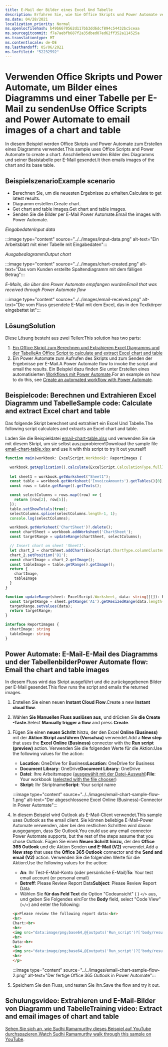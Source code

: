 ```yaml
---
title: E-Mail der Bilder eines Excel Und Tabelle
description: Erfahren Sie, wie Sie Office Skripts und Power Automate verwenden, um die Bilder eines Diagramms und einer Tabelle Excel zu extrahieren und per E-Mail zu senden.
ms.date: 04/28/2021
localization_priority: Normal
ms.openlocfilehash: b49b6670562d117bb3dd6dcf894c54432bc5ceaa
ms.sourcegitcommit: f7a7aebfb687f2a35dbed07ed62ff352a114525a
ms.translationtype: MT
ms.contentlocale: de-DE
ms.lasthandoff: 05/06/2021
ms.locfileid: "52232592"
---
```

# <a name="use-office-scripts-and-power-automate-to-email-images-of-a-chart-and-table"></a><span data-ttu-id="4241f-103">Verwenden Office Skripts und Power Automate, um Bilder eines Diagramms und einer Tabelle per E-Mail zu senden</span><span class="sxs-lookup"><span data-stu-id="4241f-103">Use Office Scripts and Power Automate to email images of a chart and table</span></span>

<span data-ttu-id="4241f-104">In diesem Beispiel werden Office Skripts und Power Automate zum Erstellen eines Diagramms verwendet.</span><span class="sxs-lookup"><span data-stu-id="4241f-104">This sample uses Office Scripts and Power Automate to create a chart.</span></span> <span data-ttu-id="4241f-105">Anschließend werden Bilder des Diagramms und seiner Basistabelle per E-Mail gesendet.</span><span class="sxs-lookup"><span data-stu-id="4241f-105">It then emails images of the chart and its base table.</span></span>

## <a name="example-scenario"></a><span data-ttu-id="4241f-106">Beispielszenario</span><span class="sxs-lookup"><span data-stu-id="4241f-106">Example scenario</span></span>

* <span data-ttu-id="4241f-107">Berechnen Sie, um die neuesten Ergebnisse zu erhalten.</span><span class="sxs-lookup"><span data-stu-id="4241f-107">Calculate to get latest results.</span></span>
* <span data-ttu-id="4241f-108">Diagramm erstellen.</span><span class="sxs-lookup"><span data-stu-id="4241f-108">Create chart.</span></span>
* <span data-ttu-id="4241f-109">Get chart and table images.</span><span class="sxs-lookup"><span data-stu-id="4241f-109">Get chart and table images.</span></span>
* <span data-ttu-id="4241f-110">Senden Sie die Bilder per E-Mail Power Automate.</span><span class="sxs-lookup"><span data-stu-id="4241f-110">Email the images with Power Automate.</span></span>

<span data-ttu-id="4241f-111">_Eingabedaten_</span><span class="sxs-lookup"><span data-stu-id="4241f-111">_Input data_</span></span>

:::image type="content" source="../../images/input-data.png" alt-text="Ein Arbeitsblatt mit einer Tabelle mit Eingabedaten":::

<span data-ttu-id="4241f-113">_Ausgabediagramm_</span><span class="sxs-lookup"><span data-stu-id="4241f-113">_Output chart_</span></span>

:::image type="content" source="../../images/chart-created.png" alt-text="Das vom Kunden erstellte Spaltendiagramm mit dem fälligen Betrag":::

<span data-ttu-id="4241f-115">_E-Mails, die über den Power Automate empfangen wurden_</span><span class="sxs-lookup"><span data-stu-id="4241f-115">_Email that was received through Power Automate flow_</span></span>

:::image type="content" source="../../images/email-received.png" alt-text="Die vom Fluss gesendete E-Mail mit dem Excel, das in den Textkörper eingebettet ist":::

## <a name="solution"></a><span data-ttu-id="4241f-117">Lösung</span><span class="sxs-lookup"><span data-stu-id="4241f-117">Solution</span></span>

<span data-ttu-id="4241f-118">Diese Lösung besteht aus zwei Teilen:</span><span class="sxs-lookup"><span data-stu-id="4241f-118">This solution has two parts:</span></span>

1. [<span data-ttu-id="4241f-119">Ein Office Skript zum Berechnen und Extrahieren Excel Diagramms und der Tabelle</span><span class="sxs-lookup"><span data-stu-id="4241f-119">An Office Script to calculate and extract Excel chart and table</span></span>](#sample-code-calculate-and-extract-excel-chart-and-table)
1. <span data-ttu-id="4241f-120">Ein Power Automate zum Aufrufen des Skripts und zum Senden der Ergebnisse per E-Mail.</span><span class="sxs-lookup"><span data-stu-id="4241f-120">A Power Automate flow to invoke the script and email the results.</span></span> <span data-ttu-id="4241f-121">Ein Beispiel dazu finden Sie unter Erstellen eines automatisierten [Workflows mit Power Automate](../../tutorials/excel-power-automate-returns.md#create-an-automated-workflow-with-power-automate).</span><span class="sxs-lookup"><span data-stu-id="4241f-121">For an example on how to do this, see [Create an automated workflow with Power Automate](../../tutorials/excel-power-automate-returns.md#create-an-automated-workflow-with-power-automate).</span></span>

## <a name="sample-code-calculate-and-extract-excel-chart-and-table"></a><span data-ttu-id="4241f-122">Beispielcode: Berechnen und Extrahieren Excel Diagramm und Tabelle</span><span class="sxs-lookup"><span data-stu-id="4241f-122">Sample code: Calculate and extract Excel chart and table</span></span>

<span data-ttu-id="4241f-123">Das folgende Skript berechnet und extrahiert ein Excel Und Tabelle.</span><span class="sxs-lookup"><span data-stu-id="4241f-123">The following script calculates and extracts an Excel chart and table.</span></span>

<span data-ttu-id="4241f-124">Laden Sie die Beispieldatei <a href="email-chart-table.xlsx">email-chart-table.xlsx</a> und verwenden Sie sie mit diesem Skript, um sie selbst auszuprobieren!</span><span class="sxs-lookup"><span data-stu-id="4241f-124">Download the sample file <a href="email-chart-table.xlsx">email-chart-table.xlsx</a> and use it with this script to try it out yourself!</span></span>

```TypeScript
function main(workbook: ExcelScript.Workbook): ReportImages {

  workbook.getApplication().calculate(ExcelScript.CalculationType.full);
  
  let sheet1 = workbook.getWorksheet("Sheet1");
  const table = workbook.getWorksheet('InvoiceAmounts').getTables()[0];
  const rows = table.getRange().getTexts();

  const selectColumns = rows.map((row) => {
    return [row[2], row[5]];
  });
  table.setShowTotals(true);
  selectColumns.splice(selectColumns.length-1, 1);
  console.log(selectColumns);

  workbook.getWorksheet('ChartSheet')?.delete();
  const chartSheet = workbook.addWorksheet('ChartSheet');
  const targetRange = updateRange(chartSheet, selectColumns);

  // Insert chart on sheet 'Sheet1'.
  let chart_2 = chartSheet.addChart(ExcelScript.ChartType.columnClustered, targetRange);
  chart_2.setPosition('D1');
  const chartImage = chart_2.getImage();
  const tableImage = table.getRange().getImage();
  return {
    chartImage,
    tableImage
  }
}

function updateRange(sheet: ExcelScript.Worksheet, data: string[][]): ExcelScript.Range {
  const targetRange = sheet.getRange('A1').getResizedRange(data.length-1, data[0].length-1);
  targetRange.setValues(data);
  return targetRange;
}

interface ReportImages {
  chartImage: string
  tableImage: string
}
```

## <a name="power-automate-flow-email-the-chart-and-table-images"></a><span data-ttu-id="4241f-125">Power Automate: E-Mail-E-Mail des Diagramms und der Tabellenbilder</span><span class="sxs-lookup"><span data-stu-id="4241f-125">Power Automate flow: Email the chart and table images</span></span>

<span data-ttu-id="4241f-126">In diesem Fluss wird das Skript ausgeführt und die zurückgegebenen Bilder per E-Mail gesendet.</span><span class="sxs-lookup"><span data-stu-id="4241f-126">This flow runs the script and emails the returned images.</span></span>

1. <span data-ttu-id="4241f-127">Erstellen Sie einen neuen **Instant Cloud Flow**.</span><span class="sxs-lookup"><span data-stu-id="4241f-127">Create a new **Instant cloud flow**.</span></span>
1. <span data-ttu-id="4241f-128">Wählen **Sie Manuellen Fluss auslösen aus,** und drücken Sie **die Create -Taste.**</span><span class="sxs-lookup"><span data-stu-id="4241f-128">Select **Manually trigger a flow** and press **Create**.</span></span>
1. <span data-ttu-id="4241f-129">Fügen Sie einen **neuen Schritt** hinzu, der den Excel **Online (Business)** mit der **Aktion Skript ausführen (Vorschau)** verwendet.</span><span class="sxs-lookup"><span data-stu-id="4241f-129">Add a **New step** that uses the **Excel Online (Business)** connector with the **Run script (preview)** action.</span></span> <span data-ttu-id="4241f-130">Verwenden Sie die folgenden Werte für die Aktion:</span><span class="sxs-lookup"><span data-stu-id="4241f-130">Use the following values for the action:</span></span>
    * <span data-ttu-id="4241f-131">**Location**: OneDrive for Business</span><span class="sxs-lookup"><span data-stu-id="4241f-131">**Location**: OneDrive for Business</span></span>
    * <span data-ttu-id="4241f-132">**Document Library**: OneDrive</span><span class="sxs-lookup"><span data-stu-id="4241f-132">**Document Library**: OneDrive</span></span>
    * <span data-ttu-id="4241f-133">**Datei**: Ihre Arbeitsmappe ([ausgewählt mit der Datei-Auswahl](../../testing/power-automate-troubleshooting.md#select-workbooks-with-the-file-browser-control))</span><span class="sxs-lookup"><span data-stu-id="4241f-133">**File**: Your workbook ([selected with the file chooser](../../testing/power-automate-troubleshooting.md#select-workbooks-with-the-file-browser-control))</span></span>
    * <span data-ttu-id="4241f-134">**Skript**: Ihr Skriptname</span><span class="sxs-lookup"><span data-stu-id="4241f-134">**Script**: Your script name</span></span>

    :::image type="content" source="../../images/email-chart-sample-flow-1.png" alt-text="Der abgeschlossene Excel Online (Business)-Connector in Power Automate":::
1. <span data-ttu-id="4241f-136">In diesem Beispiel wird Outlook als E-Mail-Client verwendet.</span><span class="sxs-lookup"><span data-stu-id="4241f-136">This sample uses Outlook as the email client.</span></span> <span data-ttu-id="4241f-137">Sie können beliebige E-Mail-Power Automate verwenden, aber bei den restlichen Schritten wird davon ausgegangen, dass Sie Outlook.</span><span class="sxs-lookup"><span data-stu-id="4241f-137">You could use any email connector Power Automate supports, but the rest of the steps assume that you chose Outlook.</span></span> <span data-ttu-id="4241f-138">Fügen Sie einen **Neuen Schritt hinzu,** der den **Office 365 Outlook** und die Aktion Senden **und E-Mail (V2)** verwendet.</span><span class="sxs-lookup"><span data-stu-id="4241f-138">Add a **New step** that uses the **Office 365 Outlook** connector and the **Send and email (V2)** action.</span></span> <span data-ttu-id="4241f-139">Verwenden Sie die folgenden Werte für die Aktion:</span><span class="sxs-lookup"><span data-stu-id="4241f-139">Use the following values for the action:</span></span>
    * <span data-ttu-id="4241f-140">**An**: Ihr Test-E-Mail-Konto (oder persönliche E-Mail)</span><span class="sxs-lookup"><span data-stu-id="4241f-140">**To**: Your test email account (or personal email)</span></span>
    * <span data-ttu-id="4241f-141">**Betreff**: Please Review Report Data</span><span class="sxs-lookup"><span data-stu-id="4241f-141">**Subject**: Please Review Report Data</span></span>
    * <span data-ttu-id="4241f-142">Wählen Sie **für das Feld Text** die Option "Codeansicht" ( ) `</>` aus, und geben Sie Folgendes ein:</span><span class="sxs-lookup"><span data-stu-id="4241f-142">For the **Body** field, select "Code View" (`</>`) and enter the following:</span></span>

    ```HTML
    <p>Please review the following report data:<br>
    <br>
    Chart:<br>
    <br>
    <img src="data:image/png;base64,@{outputs('Run_script')?['body/result/chartImage']}"/>
    <br>
    Data:<br>
    <br>
    <img src="data:image/png;base64,@{outputs('Run_script')?['body/result/tableImage']}"/>
    <br>
    </p>
    ```

    :::image type="content" source="../../images/email-chart-sample-flow-2.png" alt-text="Der fertige Office 365 Outlook in Power Automate":::
1. <span data-ttu-id="4241f-144">Speichern Sie den Fluss, und testen Sie ihn.</span><span class="sxs-lookup"><span data-stu-id="4241f-144">Save the flow and try it out.</span></span>

## <a name="training-video-extract-and-email-images-of-chart-and-table"></a><span data-ttu-id="4241f-145">Schulungsvideo: Extrahieren und E-Mail-Bilder von Diagramm und Tabelle</span><span class="sxs-lookup"><span data-stu-id="4241f-145">Training video: Extract and email images of chart and table</span></span>

<span data-ttu-id="4241f-146">[Sehen Sie sich an, wie Sudhi Ramamurthy dieses Beispiel auf YouTube durchspazieren.](https://youtu.be/152GJyqc-Kw)</span><span class="sxs-lookup"><span data-stu-id="4241f-146">[Watch Sudhi Ramamurthy walk through this sample on YouTube](https://youtu.be/152GJyqc-Kw).</span></span>
